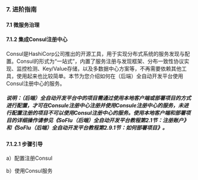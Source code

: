 ### 7. 进阶指南

#### 7.1 微服务治理

#### 7.1.2 集成Consul注册中心

Consul是HashiCorp公司推出的开源工具，用于实现分布式系统的服务发现与配置。Consul的形式为“一站式”，内置了服务注册与发现框架、分布一致性协议实现、监控检测、Key/Value存储，以及多数据中心方案等，不再需要依赖其他工具，使用起来也比较简单。本节为您介绍如何在（后端）全自动开发平台使用Consul注册中心的服务。

##### 说明：（后端）全自动开发平台中的项目需通过使用本地客户端或部署项目的方式进行配置，才可在Consule注册中心注册并使用Consule注册中心的服务，未进行配置注册的项目不可以使用Consul注册中心的服务。使用本地客户端和部署项目的详细操作请参见《SoFlu（后端）全自动开发平台教程第2.1节：注册账户》和《SoFlu（后端）全自动开发平台教程第2.9.1节：如何部署项目》。

#### 7.1.2.1 步骤引导

a）配置注册Consul

b）使用Consul服务
